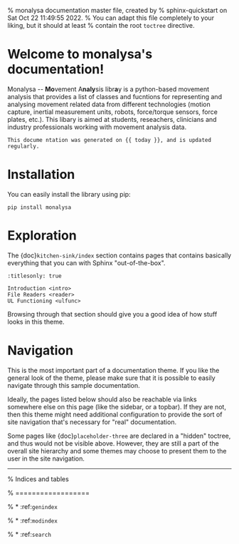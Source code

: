 % monalysa documentation master file, created by
% sphinx-quickstart on Sat Oct 22 11:49:55 2022.
% You can adapt this file completely to your liking, but it should at least
% contain the root `toctree` directive.

# Welcome to monalysa's documentation!

Monalysa -- **Mo**vement A**naly**sis libr**a**y is a python-based movement analysis
that provides a list of classes and fucntions for representing and analysing
movement related data from different technologies (motion capture, inertial
measurement units, robots, force/torque sensors, force plates, etc.). This
libary is aimed at students, reseachers, clinicians and industry professionals
working with movement analysis data.

```{important}
This docume ntation was generated on {{ today }}, and is updated regularly.
```

# Installation

You can easily install the library using pip:

```
pip install monalysa
```

# Exploration

The {doc}`kitchen-sink/index` section contains pages that contains basically
everything that you can with Sphinx "out-of-the-box".

```{toctree}
:titlesonly: true

Introduction <intro>
File Readers <reader>
UL Functioning <ulfunc>
```

Browsing through that section should give you a good idea of how stuff looks
in this theme.

# Navigation

This is the most important part of a documentation theme. If you like
the general look of the theme, please make sure that it is possible to
easily navigate through this sample documentation.

Ideally, the pages listed below should also be reachable via links
somewhere else on this page (like the sidebar, or a topbar). If they are
not, then this theme might need additional configuration to provide the
sort of site navigation that's necessary for "real" documentation.

Some pages like {doc}`placeholder-three` are declared in a "hidden"
toctree, and thus would not be visible above. However, they are still a
part of the overall site hierarchy and some themes may choose to present
them to the user in the site navigation.

______________________________________________________________________

[^id1]: If you hit an error while building documentation with a new theme,
    it is likely due to some theme-specific configuration in the `conf.py`
    file of that documentation. These are usually `html_sidebars`,
    `html_theme_path` or `html_theme_config`. Unsetting those will likely
    allow the build to proceed.

% Indices and tables

% ==================

% * :ref:`genindex`

% * :ref:`modindex`

% * :ref:`search`
